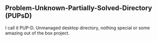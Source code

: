 ## Problem-Unknown-Partially-Solved-Directory (PUPsD)

I call it PUP-D.
Unmanaged desktop directory, nothing special or some amazing out of the box project.